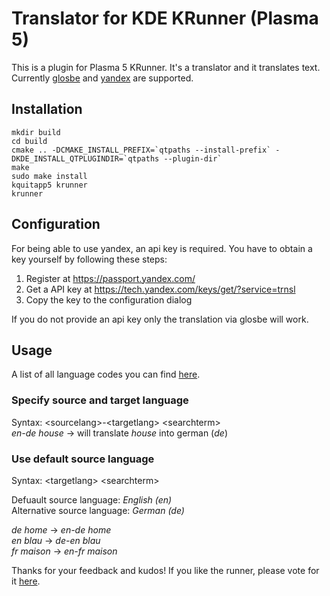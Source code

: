 # Translator for KDE KRunner (Plasma 5)

This is a plugin for Plasma 5 KRunner. It's a translator and it translates text. Currently [glosbe](https://glosbe.com/) and [yandex](https://www.yandex.ru/) are supported.

## Installation ##
```
mkdir build
cd build
cmake .. -DCMAKE_INSTALL_PREFIX=`qtpaths --install-prefix` -DKDE_INSTALL_QTPLUGINDIR=`qtpaths --plugin-dir`
make 
sudo make install
kquitapp5 krunner
krunner
```
## Configuration ##

For being able to use yandex, an api key is required. You have to obtain a key yourself by following these steps:  
1. Register at https://passport.yandex.com/  
2. Get a API key at https://tech.yandex.com/keys/get/?service=trnsl   
3. Copy the key to the configuration dialog  

If you do not provide an api key only the translation via glosbe will work.

## Usage ##

A list of all language codes you can find [here](https://en.wikipedia.org/wiki/List_of_ISO_639-1_codes).

### Specify source and target language ###
Syntax: \<sourcelang\>-\<targetlang\> \<searchterm\>  
*en-de house* → will translate *house* into german (*de*)

### Use default source language ###
Syntax: \<targetlang\> \<searchterm\>

Defuault source language: *English (en)*  
Alternative source language: *German (de)*  

*de home* → *en-de home*  
*en blau* → *de-en blau*  
*fr maison* → *en-fr maison*  

Thanks for your feedback and kudos! If you like the runner, please vote for it [here](http://kde-apps.org/content/show.php?content=156498).
  
